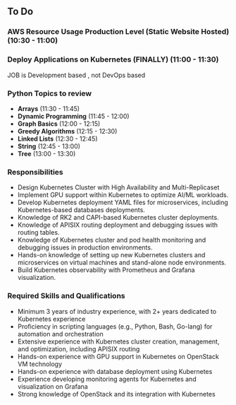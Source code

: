 ## To Do

### AWS Resource Usage Production Level (Static Website Hosted) (10:30 - 11:00)

### Deploy Applications on Kubernetes (FINALLY) (11:00 - 11:30)

JOB is Development based , not DevOps based

### Python Topics to review
- **Arrays** (11:30 - 11:45)
- **Dynamic Programming** (11:45 - 12:00)
- **Graph Basics** (12:00 - 12:15)
- **Greedy Algorithms** (12:15 - 12:30)
- **Linked Lists** (12:30 - 12:45)
- **String** (12:45 - 13:00)
- **Tree** (13:00 - 13:30)

### Responsibilities
- Design Kubernetes Cluster with High Availability and Multi-Replicaset
- Implement GPU support within Kubernetes to optimize AI/ML workloads.
- Develop Kubernetes deployment YAML files for microservices, including Kubernetes-based databases deployments.
- Knowledge of RK2 and CAPI-based Kubernetes cluster deployments.
- Knowledge of APISIX routing deployment and debugging issues with routing tables.
- Knowledge of Kubernetes cluster and pod health monitoring and debugging issues in production environments.
- Hands-on knowledge of setting up new Kubernetes clusters and microservices on virtual machines and stand-alone node environments.
- Build Kubernetes observability with Prometheus and Grafana visualization.

### Required Skills and Qualifications

- Minimum 3 years of industry experience, with 2+ years dedicated to Kubernetes experience
- Proficiency in scripting languages (e.g., Python, Bash, Go-lang) for automation and orchestration
- Extensive experience with Kubernetes cluster creation, management, and optimization, including APISIX routing
- Hands-on experience with GPU support in Kubernetes on OpenStack VM technology
- Hands-on experience with database deployment using Kubernetes
- Experience developing monitoring agents for Kubernetes and visualization on Grafana
- Strong knowledge of OpenStack and its integration with Kubernetes